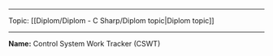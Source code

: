 
___
Topic: [[Diplom/Diplom - C Sharp/Diplom topic|Diplom topic]]
___
**Name:** Control System Work Tracker (CSWT)
